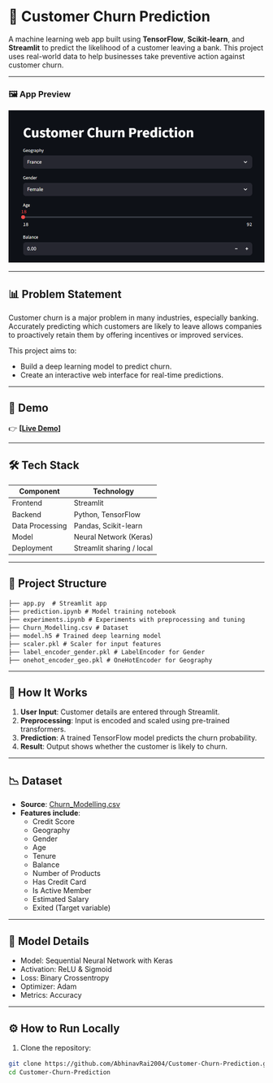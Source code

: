 # 🧠 Customer Churn Prediction

A machine learning web app built using **TensorFlow**, **Scikit-learn**, and **Streamlit** to predict the likelihood of a customer leaving a bank. This project uses real-world data to help businesses take preventive action against customer churn.

---

### 🖼️ App Preview

![Customer Churn Prediction Web App](images/dashboard.png)

---

## 📊 Problem Statement

Customer churn is a major problem in many industries, especially banking. Accurately predicting which customers are likely to leave allows companies to proactively retain them by offering incentives or improved services.

This project aims to:

- Build a deep learning model to predict churn.
- Create an interactive web interface for real-time predictions.

---

## 🚀 Demo

👉 **[[Live Demo](https://petitoacdrtsu8bqgbc4em.streamlit.app/)]**

---

## 🛠️ Tech Stack

| Component       | Technology                |
| --------------- | ------------------------- |
| Frontend        | Streamlit                 |
| Backend         | Python, TensorFlow        |
| Data Processing | Pandas, Scikit-learn      |
| Model           | Neural Network (Keras)    |
| Deployment      | Streamlit sharing / local |

---

## 📁 Project Structure

    ├── app.py  # Streamlit app
    ├── prediction.ipynb # Model training notebook
    ├── experiments.ipynb # Experiments with preprocessing and tuning
    ├── Churn_Modelling.csv # Dataset
    ├── model.h5 # Trained deep learning model
    ├── scaler.pkl # Scaler for input features
    ├── label_encoder_gender.pkl # LabelEncoder for Gender
    ├── onehot_encoder_geo.pkl # OneHotEncoder for Geography

---

## 🧪 How It Works

1. **User Input**: Customer details are entered through Streamlit.
2. **Preprocessing**: Input is encoded and scaled using pre-trained transformers.
3. **Prediction**: A trained TensorFlow model predicts the churn probability.
4. **Result**: Output shows whether the customer is likely to churn.

---

## 📉 Dataset

- **Source**: [Churn_Modelling.csv](./Churn_Modelling.csv)
- **Features include**:
  - Credit Score
  - Geography
  - Gender
  - Age
  - Tenure
  - Balance
  - Number of Products
  - Has Credit Card
  - Is Active Member
  - Estimated Salary
  - Exited (Target variable)

---

## 🧠 Model Details

- Model: Sequential Neural Network with Keras
- Activation: ReLU & Sigmoid
- Loss: Binary Crossentropy
- Optimizer: Adam
- Metrics: Accuracy

---

## ⚙️ How to Run Locally

1. Clone the repository:

```bash
git clone https://github.com/AbhinavRai2004/Customer-Churn-Prediction.git
cd Customer-Churn-Prediction
```
